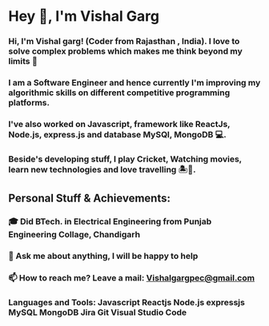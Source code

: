 # Hey 👋, I'm Vishal Garg

### Hi, I'm Vishal garg! (Coder from Rajasthan , India). I love to solve complex problems which makes me think beyond my limits 🧠

### I am a Software Engineer and hence currently I'm improving my algorithmic skills on different competitive programming platforms.

### I've also worked on Javascript, framework like ReactJs, Node.js, express.js and database MySQl, MongoDB 💻.

### Beside's developing stuff, I play Cricket, Watching movies, learn new technologies and love travelling 🏝️🗻.


## Personal Stuff & Achievements:

### 🎓 Did BTech. in Electrical Engineering from Punjab Engineering Collage, Chandigarh
### 💬 Ask me about anything, I will be happy to help
### 📫 How to reach me? Leave a mail: Vishalgargpec@gmail.com
 

### Languages and Tools: Javascript Reactjs Node.js expressjs MySQL MongoDB Jira  Git Visual Studio Code
